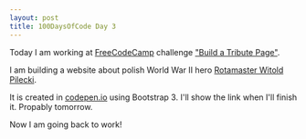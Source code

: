 ```yaml
---
layout: post
title: 100DaysOfCode Day 3
---
```

Today I am working at [FreeCodeCamp](https://www.freecodecamp.com) challenge ["Build a Tribute Page"](https://www.freecodecamp.com/challenges/build-a-tribute-page).

I am building a website about polish World War II hero [Rotamaster Witold Pilecki](https://en.wikipedia.org/wiki/Witold_Pilecki).

It is created in [codepen.io](http://codepen.io) using Bootstrap 3. I'll show the link when I'll finish it. Propably tomorrow.

Now I am going back to work!
